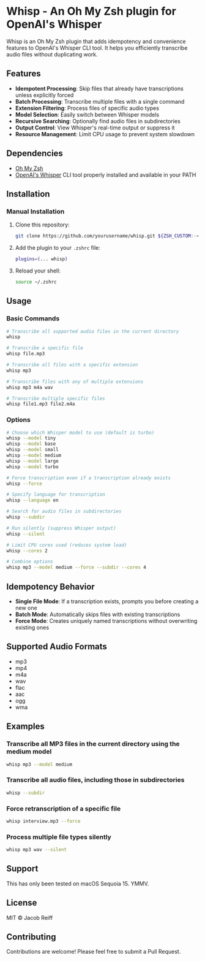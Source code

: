 # Whisp - An Oh My Zsh plugin for OpenAI's Whisper

Whisp is an Oh My Zsh plugin that adds idempotency and convenience features to OpenAI's Whisper CLI tool. It helps you efficiently transcribe audio files without duplicating work.

## Features

- **Idempotent Processing**: Skip files that already have transcriptions unless explicitly forced
- **Batch Processing**: Transcribe multiple files with a single command
- **Extension Filtering**: Process files of specific audio types
- **Model Selection**: Easily switch between Whisper models
- **Recursive Searching**: Optionally find audio files in subdirectories
- **Output Control**: View Whisper's real-time output or suppress it
- **Resource Management**: Limit CPU usage to prevent system slowdown

## Dependencies

- [Oh My Zsh](https://ohmyz.sh/)
- [OpenAI's Whisper](https://github.com/openai/whisper) CLI tool properly installed and available in your PATH

## Installation

### Manual Installation

1. Clone this repository:
   ```bash
   git clone https://github.com/yourusername/whisp.git ${ZSH_CUSTOM:-~/.oh-my-zsh/custom}/plugins/whisp
   ```

2. Add the plugin to your `.zshrc` file:
   ```bash
   plugins=(... whisp)
   ```

3. Reload your shell:
   ```bash
   source ~/.zshrc
   ```


## Usage

### Basic Commands

```bash
# Transcribe all supported audio files in the current directory
whisp

# Transcribe a specific file
whisp file.mp3

# Transcribe all files with a specific extension
whisp mp3

# Transcribe files with any of multiple extensions
whisp mp3 m4a wav

# Transcribe multiple specific files
whisp file1.mp3 file2.m4a
```

### Options

```bash
# Choose which Whisper model to use (default is turbo)
whisp --model tiny
whisp --model base
whisp --model small
whisp --model medium
whisp --model large
whisp --model turbo

# Force transcription even if a transcription already exists
whisp --force

# Specify language for transcription
whisp --language en

# Search for audio files in subdirectories
whisp --subdir

# Run silently (suppress Whisper output)
whisp --silent

# Limit CPU cores used (reduces system load)
whisp --cores 2

# Combine options
whisp mp3 --model medium --force --subdir --cores 4
```

## Idempotency Behavior

- **Single File Mode**: If a transcription exists, prompts you before creating a new one
- **Batch Mode**: Automatically skips files with existing transcriptions
- **Force Mode**: Creates uniquely named transcriptions without overwriting existing ones

## Supported Audio Formats

- mp3
- mp4
- m4a
- wav
- flac
- aac
- ogg
- wma

## Examples

### Transcribe all MP3 files in the current directory using the medium model
```bash
whisp mp3 --model medium
```

### Transcribe all audio files, including those in subdirectories
```bash
whisp --subdir
```

### Force retranscription of a specific file
```bash
whisp interview.mp3 --force
```

### Process multiple file types silently
```bash
whisp mp3 wav --silent
```

## Support

This has only been tested on macOS Sequoia 15. YMMV.

## License

MIT © Jacob Reiff

## Contributing

Contributions are welcome! Please feel free to submit a Pull Request.
